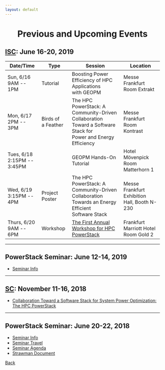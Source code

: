 ```yaml
---
layout: default
---
```

<h1 align="center">Previous and Upcoming Events</h1>

## [ISC](https://isc-hpc.com): June 16-20, 2019

| Date/Time                      | Type                  | Session                                                                                                            | Location                                        |
|--------------------------------|-----------------------|--------------------------------------------------------------------------------------------------------------------|-------------------------------------------------|
| Sun, 6/16<br>9AM -- 1PM        | Tutorial              | Boosting Power Efficiency of HPC Applications<br>with GEOPM                                                        | Messe Frankfurt<br>Room Extrakt                 |
| Mon, 6/17<br>2PM -- 3PM        | Birds of<br>a Feather | The HPC PowerStack: A Community-Driven<br>Collaboration Toward a Software Stack for<br>Power and Energy Efficiency | Messe Frankfurt<br>Room Kontrast                |
| Tues, 6/18<br>2:15PM -- 3:45PM |                       | GEOPM Hands-On Tutorial                                                                                            | Hotel Mövenpick<br>Room Matterhorn 1            |
| Wed, 6/19<br>3:15PM -- 4PM     | Project Poster        | The HPC PowerStack: A Community-Driven<br>Collaboration Towards an Energy Efficient<br>Software Stack              | Messe Frankfurt<br>Exhibition Hall, Booth N-230 |
| Thurs, 6/20<br>9AM -- 6PM      | Workshop              | [The First Annual Workshop for HPC PowerStack](http://powerstack.lrr.in.tum.de/isc19.html)                         | Frankfurt Marriott Hotel<br>Room Gold 2         |

---

## PowerStack Seminar: June 12-14, 2019
* [Seminar Info](http://powerstack.lrr.in.tum.de/seminar.html)

---

## [SC](https://sc18.supercomputing.org/): November 11-16, 2018
* [Collaboration Toward a Software Stack for System Power Optimization: The HPC PowerStack](https://sc18.supercomputing.org/presentation/?id=bof217&sess=sess450)

---

## PowerStack Seminar: June 20-22, 2018
* [Seminar Info](http://powerstack.lrr.in.tum.de/raitenhaslach.html)
* [Seminar Travel](http://powerstack.lrr.in.tum.de/travel.html)
* [Seminar Agenda](http://powerstack.lrr.in.tum.de/agenda.html)
* [Strawman Document](https://powerstack.lrr.in.tum.de/strawman.pdf)


[Back](./)
